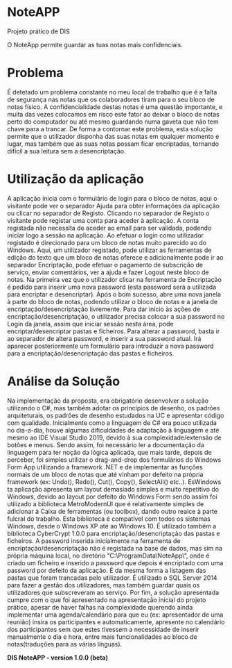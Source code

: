 # NoteAPP
Projeto prático de DIS

O NoteApp permite guardar as tuas notas mais confidenciais.

# Problema

É detetado um problema constante no meu local de trabalho que é a falta de segurança nas notas que os colaboradores tiram para o seu bloco de notas físico. A confidencialidade destas notas é uma questão importante, e muita das vezes colocamos em risco este fator ao deixar o bloco de notas perto do computador ou até mesmo guardando numa gaveta que não tem chave para a trancar.
	De forma a contornar este problema, esta solução permite que o utilizador disponha das suas notas em qualquer momento e lugar, mas também que as suas notas possam ficar encriptadas, tornando difícil a sua leitura sem a desencriptação.

# Utilização da aplicação

A aplicação inicia com o formulário de login para o bloco de notas, aqui o visitante pode ver o separador Ajuda para obter informações da aplicação ou clicar no separador de Registo. Clicando no separador de Registo o visitante pode registar uma conta para aceder à aplicação. A conta registada não necessita de aceder ao email para ser validada, podendo iniciar logo a sessão na aplicação. 
Ao efetuar o login como utilizador registado é direcionado para um bloco de notas muito parecido ao do Windows. Aqui, um utilizador registado, pode utilizar as ferramentas  de edição do texto que um bloco de notas oferece e adicionalmente pode ir ao separador Encriptação, pode efetuar o pagamento de subscrição de serviço, enviar comentários, ver a ajuda e fazer Logout neste bloco de notas.
	Na primeira vez que o utilizador clicar na ferramenta de Encriptação é pedido para inserir uma nova password (esta password será a utilizada para encriptar e desencriptar). Após o bom sucesso, abre uma nova janela à parte do bloco de notas, podendo utilizar o bloco de notas e a janela de encriptação/desencriptação livremente.
  Para dar início às ações de encriptação/desencriptação, o utilizador precisa colocar a sua password no Login da janela, assim que iniciar sessão nesta área, pode encriptar/desencriptar pastas e ficheiros. Para alterar a password, basta ir ao separador de altera password, e inserir a sua password atual. Irá aparecer posteriormente um formulário para introduzir a nova password para a encriptação/desencriptação das pastas e ficheiros.

# Análise da Solução

Na implementação da proposta, era obrigatório desenvolver a solução utilizando o C#, mas também adotar os princípios de desenho, os padrões arquiteturais, os padrões de desenho estudados na UC e apresentar código com qualidade. 
	Inicialmente como a linguagem de C# era pouco utilizada no dia-a-dia, houve algumas dificuldades de adaptação à linguagem e até mesmo ao IDE Visual Studio 2019, devido à sua complexidade/extensão de botões e menus. Sendo assim, foi necessário ler a documentação da linguagem para ter noção da lógica aplicada, que mais tarde, depois de perceber, foi simples utilizar o drag-and-drop dos formulários do Windows Form App utilizando a framework .NET e de implementar as funções normais de um bloco de notas que até vinham por defeito na própria framework (ex: Undo(), Redo(), Cut(), Copy(), SelectAll() etc..).
	EsWindows ta aplicação apresenta um layout demasiado simples e muito repetitivo do Windows, devido ao layout por defeito do Windows Form sendo assim foi utilizado a biblioteca MetroModernUI que é relativamente simples de adicionar à Caixa de ferramentas (ou toolbox), dando outro realce à parte fulcral do trabalho. Esta biblioteca é compatível com todos os sistemas Windows, desde o Windows XP até ao Windows 10. 
	É utilizado também a biblioteca CyberCrypt 1.0.0 para encriptação/desencriptação das pastas e ficheiros. A password inserida inicialmente na ferramenta de encriptação/desencriptação não é registada na base de dados, mas sim na própria máquina local, no diretório “C:\ProgramData\NoteApp\”, onde é criado um ficheiro e inserido a password que depois é encriptado com uma password por defeito da aplicação. É da mesma forma a listagem das pastas que foram trancadas pelo utilizador.
  É utilizado o SQL Server 2014 para fazer a gestão dos utilizadores, mas também guardar quais os utilizadores que subscreveram ao serviço.
	Por fim, a solução apresentada cumpre com o que foi apresentado na apresentação inicial do projeto prático, apesar de haver falhas na complexidade querendo ainda implementar uma agenda/calendário para que eu (ex: apresentador de uma reunião) insira os participantes e automaticamente, apresente no calendário dos participantes sem que estes tivessem a necessidade de inserir manualmente o dia e hora, entre mais funcionalidades ao bloco de notas(traduções para as várias línguas).

<b>DIS NoteAPP - version 1.0.0 (beta) </b>
